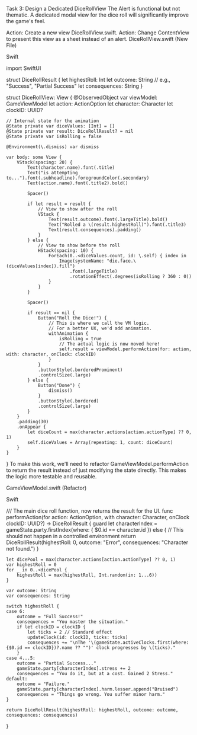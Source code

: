 Task 3: Design a Dedicated DiceRollView
The Alert is functional but not thematic. A dedicated modal view for the dice roll will significantly improve the game's feel.

Action: Create a new view DiceRollView.swift.
Action: Change ContentView to present this view as a sheet instead of an alert.
DiceRollView.swift (New File)

Swift

import SwiftUI

struct DiceRollResult {
    let highestRoll: Int
    let outcome: String // e.g., "Success", "Partial Success"
    let consequences: String
}

struct DiceRollView: View {
    @ObservedObject var viewModel: GameViewModel
    let action: ActionOption
    let character: Character
    let clockID: UUID?

    // Internal state for the animation
    @State private var diceValues: [Int] = []
    @State private var result: DiceRollResult? = nil
    @State private var isRolling = false

    @Environment(\.dismiss) var dismiss

    var body: some View {
        VStack(spacing: 20) {
            Text(character.name).font(.title)
            Text("is attempting to...").font(.subheadline).foregroundColor(.secondary)
            Text(action.name).font(.title2).bold()
            
            Spacer()

            if let result = result {
                // View to show after the roll
                VStack {
                    Text(result.outcome).font(.largeTitle).bold()
                    Text("Rolled a \(result.highestRoll)").font(.title3)
                    Text(result.consequences).padding()
                }
            } else {
                // View to show before the roll
                HStack(spacing: 10) {
                    ForEach(0..<diceValues.count, id: \.self) { index in
                        Image(systemName: "die.face.\(diceValues[index]).fill")
                            .font(.largeTitle)
                            .rotationEffect(.degrees(isRolling ? 360 : 0))
                    }
                }
            }

            Spacer()

            if result == nil {
                Button("Roll the Dice!") {
                    // This is where we call the VM logic.
                    // For a better UX, we'd add animation.
                    withAnimation {
                        isRolling = true
                        // The actual logic is now moved here!
                        self.result = viewModel.performAction(for: action, with: character, onClock: clockID)
                    }
                }
                .buttonStyle(.borderedProminent)
                .controlSize(.large)
            } else {
                Button("Done") {
                    dismiss()
                }
                .buttonStyle(.bordered)
                .controlSize(.large)
            }
        }
        .padding(30)
        .onAppear {
            let diceCount = max(character.actions[action.actionType] ?? 0, 1)
            self.diceValues = Array(repeating: 1, count: diceCount)
        }
    }
}
To make this work, we'll need to refactor GameViewModel.performAction to return the result instead of just modifying the state directly. This makes the logic more testable and reusable.

GameViewModel.swift (Refactor)

Swift

/// The main dice roll function, now returns the result for the UI.
func performAction(for action: ActionOption, with character: Character, onClock clockID: UUID?) -> DiceRollResult {
    guard let characterIndex = gameState.party.firstIndex(where: { $0.id == character.id }) else {
        // This should not happen in a controlled environment
        return DiceRollResult(highestRoll: 0, outcome: "Error", consequences: "Character not found.")
    }

    let dicePool = max(character.actions[action.actionType] ?? 0, 1)
    var highestRoll = 0
    for _ in 0..<dicePool {
        highestRoll = max(highestRoll, Int.random(in: 1...6))
    }

    var outcome: String
    var consequences: String

    switch highestRoll {
    case 6:
        outcome = "Full Success!"
        consequences = "You master the situation."
        if let clockID = clockID {
            let ticks = 2 // Standard effect
            updateClock(id: clockID, ticks: ticks)
            consequences += "\nThe '\(gameState.activeClocks.first(where: {$0.id == clockID})?.name ?? "")' clock progresses by \(ticks)."
        }
    case 4...5:
        outcome = "Partial Success..."
        gameState.party[characterIndex].stress += 2
        consequences = "You do it, but at a cost. Gained 2 Stress."
    default:
        outcome = "Failure."
        gameState.party[characterIndex].harm.lesser.append("Bruised")
        consequences = "Things go wrong. You suffer minor harm."
    }
    
    return DiceRollResult(highestRoll: highestRoll, outcome: outcome, consequences: consequences)
}